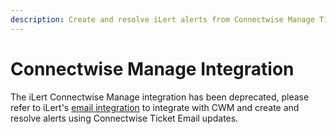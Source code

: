 ```yaml
---
description: Create and resolve iLert alerts from Connectwise Manage Ticket updates.
---
```


# Connectwise Manage Integration

The iLert Connectwise Manage integration has been deprecated, please refer to iLert's [email integration](email/) to integrate with CWM and create and resolve alerts using Connectwise Ticket Email updates.

